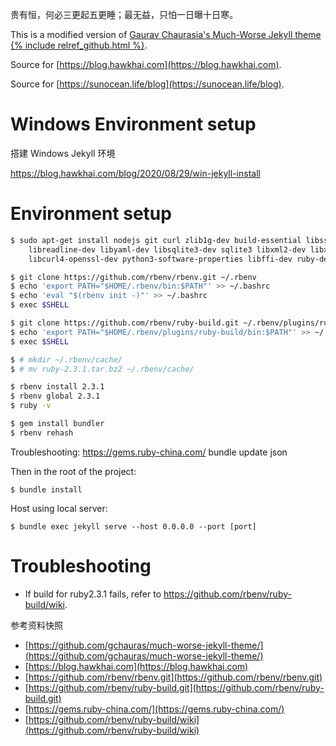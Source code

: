 贵有恒，何必三更起五更睡；最无益，只怕一日曝十日寒。

This is a modified version of [Gaurav Chaurasia's Much-Worse Jekyll theme {% include relref_github.html %}](https://github.com/gchauras/much-worse-jekyll-theme/).

Source for [https://blog.hawkhai.com](https://blog.hawkhai.com).

Source for [https://sunocean.life/blog](https://sunocean.life/blog).


# Windows Environment setup

搭建 Windows Jekyll 环境

<https://blog.hawkhai.com/blog/2020/08/29/win-jekyll-install>


# Environment setup

```bash
$ sudo apt-get install nodejs git curl zlib1g-dev build-essential libssl-dev \
    libreadline-dev libyaml-dev libsqlite3-dev sqlite3 libxml2-dev libxslt1-dev \
    libcurl4-openssl-dev python3-software-properties libffi-dev ruby-dev

$ git clone https://github.com/rbenv/rbenv.git ~/.rbenv
$ echo 'export PATH="$HOME/.rbenv/bin:$PATH"' >> ~/.bashrc
$ echo 'eval "$(rbenv init -)"' >> ~/.bashrc
$ exec $SHELL

$ git clone https://github.com/rbenv/ruby-build.git ~/.rbenv/plugins/ruby-build
$ echo 'export PATH="$HOME/.rbenv/plugins/ruby-build/bin:$PATH"' >> ~/.bashrc
$ exec $SHELL

$ # mkdir ~/.rbenv/cache/
$ # mv ruby-2.3.1.tar.bz2 ~/.rbenv/cache/

$ rbenv install 2.3.1
$ rbenv global 2.3.1
$ ruby -v

$ gem install bundler
$ rbenv rehash
```

Troubleshooting:
<https://gems.ruby-china.com/>
bundle update json

Then in the root of the project:

```
$ bundle install
```

Host using local server:

```
$ bundle exec jekyll serve --host 0.0.0.0 --port [port]
```


# Troubleshooting

- If build for ruby2.3.1 fails, refer to <https://github.com/rbenv/ruby-build/wiki>.

<font class='ref_snapshot'>参考资料快照</font>

- [https://github.com/gchauras/much-worse-jekyll-theme/](https://github.com/gchauras/much-worse-jekyll-theme/)
- [https://blog.hawkhai.com](https://blog.hawkhai.com)
- [https://github.com/rbenv/rbenv.git](https://github.com/rbenv/rbenv.git)
- [https://github.com/rbenv/ruby-build.git](https://github.com/rbenv/ruby-build.git)
- [https://gems.ruby-china.com/](https://gems.ruby-china.com/)
- [https://github.com/rbenv/ruby-build/wiki](https://github.com/rbenv/ruby-build/wiki)
